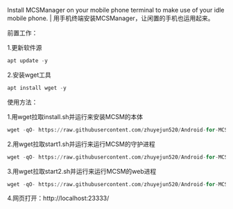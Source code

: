 Install MCSManager on your mobile phone terminal to make use of your idle mobile phone. | 用手机终端安装MCSManager，让闲置的手机也运用起来。

前置工作：

1.更新软件源
```python
apt update -y
```
2.安装wget工具
```python
apt install wget -y
```
使用方法：

1.用wget拉取install.sh并运行来安装MCSM的本体
```python
wget -qO- https://raw.githubusercontent.com/zhuyejun520/Android-for-MCSManager/main/install.sh | bash
```
2.用wget拉取start1.sh并运行来运行MCSM的守护进程
```python
wget -qO- https://raw.githubusercontent.com/zhuyejun520/Android-for-MCSManager/main/start1.sh | bash
```
3.用wget拉取start2.sh并运行来运行MCSM的web进程
```python
wget -qO- https://raw.githubusercontent.com/zhuyejun520/Android-for-MCSManager/main/start2.sh | bash
```
4.网页打开：http://localhost:23333/
